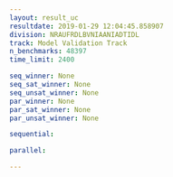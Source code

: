 ```yaml
---
layout: result_uc
resultdate: 2019-01-29 12:04:45.858907
division: NRAUFRDLBVNIAANIADTIDL
track: Model Validation Track
n_benchmarks: 48397
time_limit: 2400

seq_winner: None
seq_sat_winner: None
seq_unsat_winner: None
par_winner: None
par_sat_winner: None
par_unsat_winner: None

sequential:

parallel:

---
```

